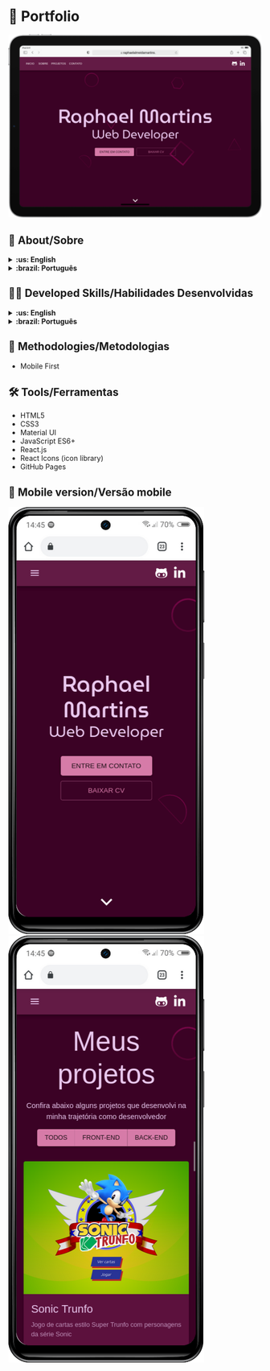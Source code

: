 # :necktie: Portfolio

![Desktop preview](./imgs/tablet-preview.png)

## :page_with_curl: About/Sobre

<details>
  <summary markdown="span"><strong>:us: English</strong></summary><br />

My personal portfolio. Developed with React and Material UI.

[Click here](https://raphaelalmeidamartins.github.io/) to check out the final version of the project on your browser.
<br />
</details>

<details>
  <summary markdown="span"><strong>:brazil: Português</strong></summary><br />

Meu portfólio pessoal. Desenvolvido em React e Material UI.

[Clique aqui](https://raphaelalmeidamartins.github.io/) para conferir a versão final do projeto no seu navegador.
<br />
</details>

## :man_technologist: Developed Skills/Habilidades Desenvolvidas

<details>
  <summary markdown="span"><strong>:us: English</strong></summary><br />

* Develop a React application using the Material UI framework
<br />
</details>

<details>
  <summary markdown="span"><strong>:brazil: Português</strong></summary><br />

* Desenvolver uma aplicação React com o Material UI framework
<br />
</details>

## :memo: Methodologies/Metodologias

* Mobile First

## :hammer_and_wrench: Tools/Ferramentas

* HTML5
* CSS3
* Material UI
* JavaScript ES6+
* React.js
* React Icons (icon library)
* GitHub Pages

## :iphone: Mobile version/Versão mobile

![Mobile](./imgs/mobile-preview.png)
![Mobile](./imgs/mobile-preview2.png)
